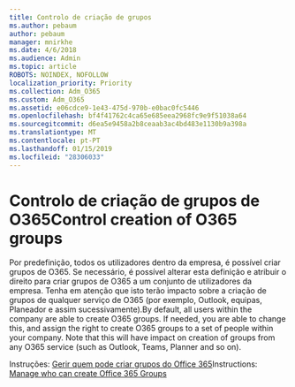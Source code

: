 ```yaml
---
title: Controlo de criação de grupos
ms.author: pebaum
author: pebaum
manager: mnirkhe
ms.date: 4/6/2018
ms.audience: Admin
ms.topic: article
ROBOTS: NOINDEX, NOFOLLOW
localization_priority: Priority
ms.collection: Adm_O365
ms.custom: Adm_O365
ms.assetid: e06cdce9-1e43-475d-970b-e0bac0fc5446
ms.openlocfilehash: bf4f41762c4ca65e685eea2968fc9e9f51038a64
ms.sourcegitcommit: d6ea5e9458a2b8ceaab3ac4bd483e1130b9a398a
ms.translationtype: MT
ms.contentlocale: pt-PT
ms.lasthandoff: 01/15/2019
ms.locfileid: "28306033"
---
```

# <a name="control-creation-of-o365-groups"></a><span data-ttu-id="4f7e8-102">Controlo de criação de grupos de O365</span><span class="sxs-lookup"><span data-stu-id="4f7e8-102">Control creation of O365 groups</span></span>

<span data-ttu-id="4f7e8-p101">Por predefinição, todos os utilizadores dentro da empresa, é possível criar grupos de O365. Se necessário, é possível alterar esta definição e atribuir o direito para criar grupos de O365 a um conjunto de utilizadores da empresa. Tenha em atenção que isto terão impacto sobre a criação de grupos de qualquer serviço de O365 (por exemplo, Outlook, equipas, Planeador e assim sucessivamente).</span><span class="sxs-lookup"><span data-stu-id="4f7e8-p101">By default, all users within the company are able to create O365 groups. If needed, you are able to change this, and assign the right to create O365 groups to a set of people within your company. Note that this will have impact on creation of groups from any O365 service (such as Outlook, Teams, Planner and so on).</span></span>
  
 <span data-ttu-id="4f7e8-106">Instruções: [Gerir quem pode criar grupos do Office 365](https://support.office.com/4c46c8cb-17d0-44b5-9776-005fced8e618)</span><span class="sxs-lookup"><span data-stu-id="4f7e8-106">Instructions: [Manage who can create Office 365 Groups](https://support.office.com/4c46c8cb-17d0-44b5-9776-005fced8e618)</span></span>
  

